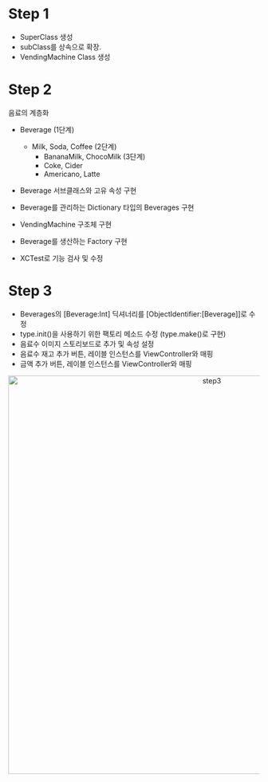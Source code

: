 # Step 1

- SuperClass 생성
- subClass를 상속으로 확장.
- VendingMachine Class 생성


# Step 2
음료의 계층화
- Beverage (1단계)
    - Milk, Soda, Coffee (2단계)
        - BananaMilk, ChocoMilk (3단계)
        - Coke, Cider
        - Americano, Latte

- Beverage 서브클래스와 고유 속성 구현
- Beverage를 관리하는 Dictionary 타입의 Beverages 구현
- VendingMachine 구조체 구현
- Beverage를 생산하는 Factory 구현
- XCTest로 기능 검사 및 수정

# Step 3
- Beverages의 [Beverage:Int] 딕셔너리를 [ObjectIdentifier:[Beverage]]로 수정
- type.init()을 사용하기 위한 팩토리 메소드 수정 (type.make()로 구현)
- 음료수 이미지 스토리보드로 추가 및 속성 설정
- 음료수 재고 추가 버튼, 레이블 인스턴스를 ViewController와 매핑
- 금액 추가 버튼, 레이블 인스턴스를 ViewController와 매핑

<p align="center">
<img width="800" alt="step3" src="https://user-images.githubusercontent.com/45817559/110775848-bd77f400-82a2-11eb-947e-fedc995546cf.gif">
</p>
